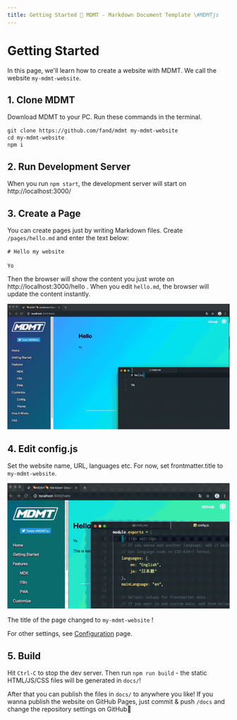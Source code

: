 ```yaml
---
title: Getting Started 💊 MDMT - Markdown Document Template \#MDMTjs
---
```

# Getting Started

In this page, we'll learn how to create a website with MDMT.
We call the website `my-mdmt-website`.

## 1. Clone MDMT

Download MDMT to your PC.
Run these commands in the terminal.

```
git clone https://github.com/fand/mdmt my-mdmt-website
cd my-mdmt-website
npm i
```

## 2. Run Development Server

When you run `npm start`, the development server will start on http://localhost:3000/

## 3. Create a Page

You can create pages just by writing Markdown files.
Create `/pages/hello.md` and enter the text below:

```
# Hello my website

Yo
```

Then the browser will show the content you just wrote on http://localhost:3000/hello .
When you edit `hello.md`, the browser will update the content instantly.

![Editing hello.md](/static/images/mdmt-live-hello.gif)

## 4. Edit config.js

Set the website name, URL, languages etc.
For now, set frontmatter.title to `my-mdmt-website`.

![Editing title](/static/images/mdmt-live-title.gif)

The title of the page changed to `my-mdmt-website` !

For other settings, see [Configuration](./customize/config) page.

## 5. Build

Hit `Ctrl-C` to stop the dev server.
Then run `npm run build` - the static HTML/JS/CSS files will be generated in `docs/`!

After that you can publish the files in `docs/` to anywhere you like!
If you wanna publish the website on GitHub Pages, just commit & push `/docs` and change the repository settings on GitHub🤘
